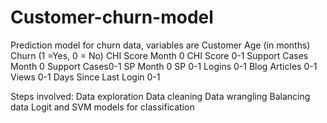 # Customer-churn-model

Prediction model for churn data, variables are
Customer Age
(in months)
Churn (1 =Yes, 0 = No)
CHI Score
Month 0 CHI Score 0-1
Support Cases
Month 0
Support Cases0-1 
SP Month 0 
SP 0-1 
Logins 0-1 
Blog Articles 0-1 
Views 0-1
Days Since Last Login 0-1

Steps involved:
Data exploration
Data cleaning
Data wrangling
Balancing data
Logit and SVM models for classification
